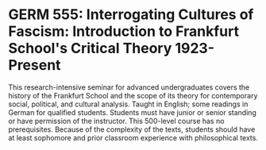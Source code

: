 # GERM 555: Interrogating Cultures of Fascism: Introduction to Frankfurt School's Critical Theory 1923-Present

This research-intensive seminar for advanced undergraduates covers the history of the Frankfurt School and the scope of its theory for contemporary social, political, and cultural analysis. Taught in English; some readings in German for qualified students. Students must have junior or senior standing or have permission of the instructor. This 500-level course has no prerequisites. Because of the complexity of the texts, students should have at least sophomore and prior classroom experience with philosophical texts.